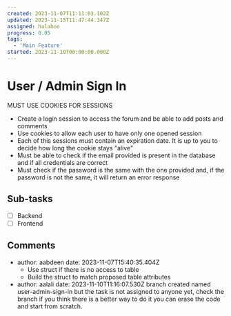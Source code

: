 ```yaml
---
created: 2023-11-07T11:11:03.102Z
updated: 2023-11-15T11:47:44.347Z
assigned: halaboo
progress: 0.05
tags:
  - 'Main Feature'
started: 2023-11-10T00:00:00.000Z
---
```


# User / Admin Sign In

MUST USE COOKIES FOR SESSIONS

- Create a login session to access the forum and be able to add posts and comments
- Use cookies to allow each user to have only one opened session
- Each of this sessions must contain an expiration date. It is up to you to decide how long the cookie stays "alive"
- Must be able to check if the email provided is present in the database and if all credentials are correct
- Must check if the password is the same with the one provided and, if the password is not the same, it will return an error response

## Sub-tasks

- [ ] Backend
- [ ] Frontend

## Comments

- author: aabdeen
  date: 2023-11-07T15:40:35.404Z
  - Use struct if there is no access to table
  - Build the struct to match proposed table attributes
- author: aalali
  date: 2023-11-10T11:16:07.530Z
  branch created named user-admin-sign-in but the task is not assigned to anyone yet, check the branch if you think there is a better way to do it you can erase the code and start from scratch.
